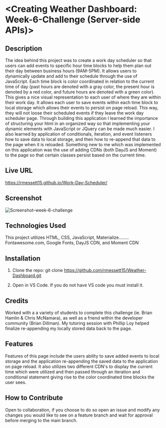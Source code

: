 # <Creating Weather Dashboard: Week-6-Challenge (Server-side APIs)>

## Description

The idea behind this project was to create a work day scheduler so that users can add events to specific hour time blocks to help them plan out their day between business hours (9AM-5PM). It allows users to dynamically update and add to their schedule through the use of JavaScript. Each time block is color coordinated in relation to the current time of day (past hours are denoted with a gray color, the present hour is denoted by a red color, and future hours are denoted with a green color). This gives a nice visual representation to each user of where they are within their work day. It allows each user to save events within each time block to local storage which allows their events to persist on page reload. This way, they will not loose their scheduled events if they leave the work day scheduler page. Through building this application I learned the importance of structuring your html in an organized way so that implementing your dynamic elements with JavaScript or JQuery can be made much easier. I also learned by application of conditionals, iteration, and event listeners how to save data to local storage, and then how to re-append that data to the page when it is reloaded. Something new to me which was implemented on this application was the use of adding CDNs (both DayJS and Moment) to the page so that certain classes persist based on the current time.

## Live URL

https://rmessett15.github.io/Work-Day-Scheduler/

## Screenshot

![Screenshot-week-6-challenge](https://user-images.githubusercontent.com/120127903/226476502-3a8bce9e-6816-4d7a-a7b6-10dd59a2cd8a.png)

## Technologies Used

This project utilizes HTML, CSS, JavaScript, Materialize........ Fontawesome.com, Google Fonts, DayJS CDN, and Moment CDN

## Installation

1. Clone the repo:
   git clone https://github.com/rmessett15/Weather-Dashboard.git

2. Open in VS Code. If you do not have VS code you must install it.

## Credits

Worked with a a variety of students to complete this challenge (ie. Brian Hamlin & Chris McNamara), as well as a friend within the developer community (Brian Dillman). My tutoring session with Phillip Loy helped finalize re-appending my locally stored data back to the page.

## Features

Features of this page include the users ability to save added events to local storage and the application re-appending the saved data to the application on page reload. It also utilizes two different CDN's to display the current time which were utilized and then passed through an iteration and conditional statement giving rise to the color coordinated time blocks the user sees.

## How to Contribute

Open to collaboration, if you choose to do so open an issue and modify any changes you would like to see on a feature branch and wait for approval before merging to the main branch.
